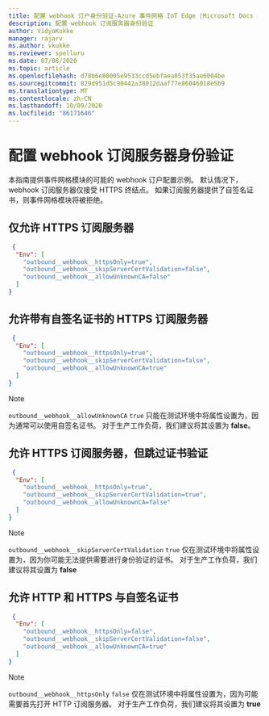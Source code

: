 ```yaml
---
title: 配置 webhook 订户身份验证-Azure 事件网格 IoT Edge |Microsoft Docs
description: 配置 webhook 订阅服务器身份验证
author: VidyaKukke
manager: rajarv
ms.author: vkukke
ms.reviewer: spelluru
ms.date: 07/08/2020
ms.topic: article
ms.openlocfilehash: d78b6e80005e9533ccd5ebfaea853f35ae6004be
ms.sourcegitcommit: 829d951d5c90442a38012daaf77e86046018e5b9
ms.translationtype: MT
ms.contentlocale: zh-CN
ms.lasthandoff: 10/09/2020
ms.locfileid: "86171646"
---
```

# <a name="configure-webhook-subscriber-authentication"></a>配置 webhook 订阅服务器身份验证

本指南提供事件网格模块的可能的 webhook 订户配置示例。 默认情况下，webhook 订阅服务器仅接受 HTTPS 终结点。 如果订阅服务器提供了自签名证书，则事件网格模块将被拒绝。

## <a name="allow-only-https-subscriber"></a>仅允许 HTTPS 订阅服务器

```json
 {
  "Env": [
    "outbound__webhook__httpsOnly=true",
    "outbound__webhook__skipServerCertValidation=false",
    "outbound__webhook__allowUnknownCA=false"
  ]
}
 ```

## <a name="allow-https-subscriber-with-self-signed-certificate"></a>允许带有自签名证书的 HTTPS 订阅服务器

```json
 {
  "Env": [
    "outbound__webhook__httpsOnly=true",
    "outbound__webhook__skipServerCertValidation=false",
    "outbound__webhook__allowUnknownCA=true"
  ]
}
 ```

>[!NOTE]
>`outbound__webhook__allowUnknownCA` `true` 只能在测试环境中将属性设置为，因为通常可以使用自签名证书。 对于生产工作负荷，我们建议将其设置为 **false**。

## <a name="allow-https-subscriber-but-skip-certificate-validation"></a>允许 HTTPS 订阅服务器，但跳过证书验证

```json
 {
  "Env": [
    "outbound__webhook__httpsOnly=true",
    "outbound__webhook__skipServerCertValidation=true",
    "outbound__webhook__allowUnknownCA=false"
  ]
}
 ```

>[!NOTE]
>`outbound__webhook__skipServerCertValidation` `true` 仅在测试环境中将属性设置为，因为你可能无法提供需要进行身份验证的证书。 对于生产工作负荷，我们建议将其设置为 **false**

## <a name="allow-both-http-and-https-with-self-signed-certificates"></a>允许 HTTP 和 HTTPS 与自签名证书

```json
 {
  "Env": [
    "outbound__webhook__httpsOnly=false",
    "outbound__webhook__skipServerCertValidation=false",
    "outbound__webhook__allowUnknownCA=true"
  ]
}
 ```

>[!NOTE]
>`outbound__webhook__httpsOnly` `false` 仅在测试环境中将属性设置为，因为可能需要首先打开 HTTP 订阅服务器。 对于生产工作负荷，我们建议将其设置为 **true**
